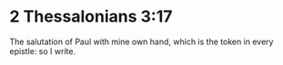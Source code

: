 # 2 Thessalonians 3:17

The salutation of Paul with mine own hand, which is the token in every epistle: so I write.